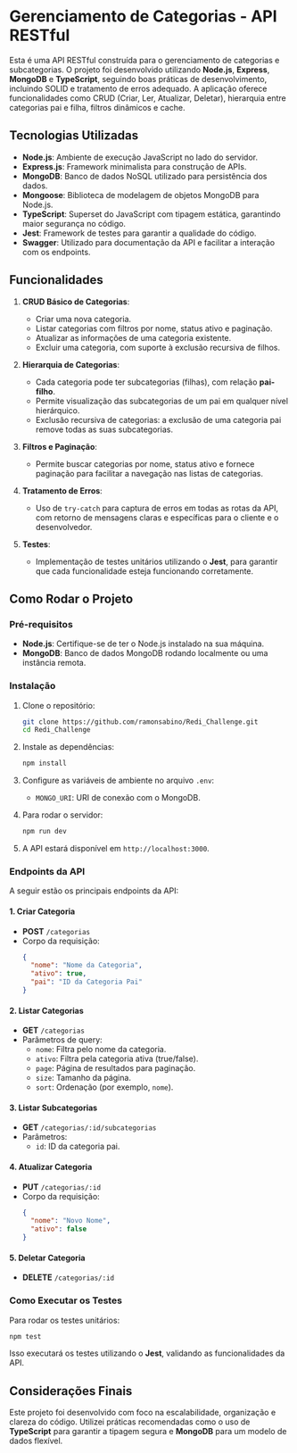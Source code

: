 
# Gerenciamento de Categorias - API RESTful

Esta é uma API RESTful construída para o gerenciamento de categorias e subcategorias. O projeto foi desenvolvido utilizando **Node.js**, **Express**, **MongoDB** e **TypeScript**, seguindo boas práticas de desenvolvimento, incluindo SOLID e tratamento de erros adequado. A aplicação oferece funcionalidades como CRUD (Criar, Ler, Atualizar, Deletar), hierarquia entre categorias pai e filha, filtros dinâmicos e cache.

## Tecnologias Utilizadas

- **Node.js**: Ambiente de execução JavaScript no lado do servidor.
- **Express.js**: Framework minimalista para construção de APIs.
- **MongoDB**: Banco de dados NoSQL utilizado para persistência dos dados.
- **Mongoose**: Biblioteca de modelagem de objetos MongoDB para Node.js.
- **TypeScript**: Superset do JavaScript com tipagem estática, garantindo maior segurança no código.
- **Jest**: Framework de testes para garantir a qualidade do código.
- **Swagger**: Utilizado para documentação da API e facilitar a interação com os endpoints.

## Funcionalidades

1. **CRUD Básico de Categorias**:
    - Criar uma nova categoria.
    - Listar categorias com filtros por nome, status ativo e paginação.
    - Atualizar as informações de uma categoria existente.
    - Excluir uma categoria, com suporte à exclusão recursiva de filhos.

2. **Hierarquia de Categorias**:
    - Cada categoria pode ter subcategorias (filhas), com relação **pai-filho**.
    - Permite visualização das subcategorias de um pai em qualquer nível hierárquico.
    - Exclusão recursiva de categorias: a exclusão de uma categoria pai remove todas as suas subcategorias.

3. **Filtros e Paginação**:
    - Permite buscar categorias por nome, status ativo e fornece paginação para facilitar a navegação nas listas de categorias.

4. **Tratamento de Erros**:
    - Uso de `try-catch` para captura de erros em todas as rotas da API, com retorno de mensagens claras e específicas para o cliente e o desenvolvedor.

5. **Testes**:
    - Implementação de testes unitários utilizando o **Jest**, para garantir que cada funcionalidade esteja funcionando corretamente.

## Como Rodar o Projeto

### Pré-requisitos

- **Node.js**: Certifique-se de ter o Node.js instalado na sua máquina.
- **MongoDB**: Banco de dados MongoDB rodando localmente ou uma instância remota.

### Instalação

1. Clone o repositório:

   ```bash
   git clone https://github.com/ramonsabino/Redi_Challenge.git
   cd Redi_Challenge
   ```

2. Instale as dependências:

   ```bash
   npm install
   ```

3. Configure as variáveis de ambiente no arquivo `.env`:

   - `MONGO_URI`: URI de conexão com o MongoDB.

4. Para rodar o servidor:

   ```bash
   npm run dev
   ```

5. A API estará disponível em `http://localhost:3000`.

### Endpoints da API

A seguir estão os principais endpoints da API:

#### 1. **Criar Categoria**
   - **POST** `/categorias`
   - Corpo da requisição:
     ```json
     {
       "nome": "Nome da Categoria",
       "ativo": true,
       "pai": "ID da Categoria Pai"
     }
     ```

#### 2. **Listar Categorias**
   - **GET** `/categorias`
   - Parâmetros de query:
     - `nome`: Filtra pelo nome da categoria.
     - `ativo`: Filtra pela categoria ativa (true/false).
     - `page`: Página de resultados para paginação.
     - `size`: Tamanho da página.
     - `sort`: Ordenação (por exemplo, `nome`).

#### 3. **Listar Subcategorias**
   - **GET** `/categorias/:id/subcategorias`
   - Parâmetros:
     - `id`: ID da categoria pai.

#### 4. **Atualizar Categoria**
   - **PUT** `/categorias/:id`
   - Corpo da requisição:
     ```json
     {
       "nome": "Novo Nome",
       "ativo": false
     }
     ```

#### 5. **Deletar Categoria**
   - **DELETE** `/categorias/:id`

### Como Executar os Testes

Para rodar os testes unitários:

```bash
npm test
```

Isso executará os testes utilizando o **Jest**, validando as funcionalidades da API.

## Considerações Finais

Este projeto foi desenvolvido com foco na escalabilidade, organização e clareza do código. Utilizei práticas recomendadas como o uso de **TypeScript** para garantir a tipagem segura e **MongoDB** para um modelo de dados flexível.

